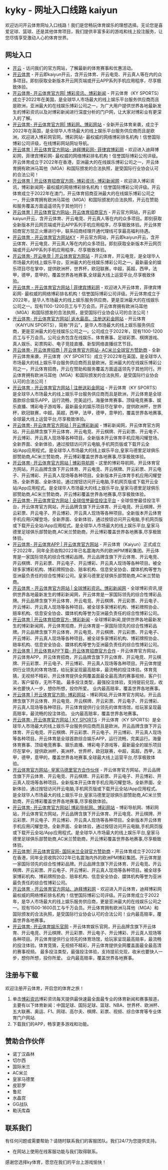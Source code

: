 # kyky - 网址入口线路 kaiyun

欢迎访问开云体育网址入口线路！我们是您畅玩体育娱乐的理想选择。无论您是喜爱足球、篮球、还是其他体育项目，我们提供丰富多彩的游戏和线上投注服务，让您尽情享受激动人心的体育世界。

## 网址入口

- [开云](https://www.kaiyun-cc.com/) - 访问我们的官方网站，了解最新的体育赛事和优惠活动。
- [开云体育](https://www.kaiyun-cc.com/) - 开云即kaiyun开云，含开云体育、开云电竞、开云真人等在内的众多项目。即刻获取全新版本开云网页端或开云APP系列手机应用程序，尽享极致体验。
- [开云体育- 开云体育官方网| 博彩资讯、博彩新闻](http://otakunoie.com) - 开云体育（KY SPORTS）成立于2022年在美国，是全球华人市场最大的线上娱乐平台服务供应商而且是欧洲，亚洲最大的在线娱乐博彩公司之一，为广大用户提供世界各地最新发生的博彩资讯以及对博彩新闻进行深度分析的门户网，让大家对博彩业有更深入的了解。
- [开云体育- 开云体育官方网| 博彩网、博彩网站](http://wtfclips.com) - 全新开云体育来袭，成立于2022年在英国，是全球华人市场最大的线上娱乐平台服务供应商而且是欧洲，欢迎进入博彩网官网，博彩网站- 最权威的网络博彩排名机构！信誉国际博彩公司评级，在线博彩网站网址导航。
- [开云体育 |  开云体育官方网站- 迪拜博彩网- 菲律宾博彩网](http://mdelam.com) - 欢迎进入迪拜博彩网，菲律宾博彩网- 最权威的网络博彩排名机构！信誉国际博彩公司评级。开云体育成立于2022年在香港，亚洲最大的在线娱乐博彩公司之一，开云体育拥有欧洲马耳他（MGA）和国际颁发的合法执照，是受国际行业协会认可的合法公司！
- [开云体育 |  开云体育招商官方网- 博彩资讯- 博彩新闻网](http://orweight.com) - 欢迎进入博彩资讯，博彩新闻网- 最权威的网络博彩排名机构！信誉国际博彩公司评级。开云体育成立于2022年在澳门，开云体育招商亚洲最大的在线娱乐博彩公司之一，开云体育拥有欧洲马耳他（MGA）和国际颁发的合法执照，开云在赞助和服务覆盖方面遥遥领先于其他同行！
- [开云体育 |  开云体育官方网站- 开云体育招商官方](http://kobebryantshoes10.com) - 开云官方网站，开云即kaiyun开云，含开云体育、开云电竞、开云真人等在内的众多项目。即刻获取全新版本开云网页端或开云APP系列手机应用程序，尽享极致体验。开云体育招商官方现正火爆进行中，联系招商经理开通代理线可享最高福利待遇。
- [开云体育 -  开云体育官方网站KY](http://kaiyun-cc.com) - 开云官方网站，开云即kaiyun开云，含开云体育、开云电竞、开云真人等在内的众多项目。即刻获取全新版本开云网页端或开云APP系列手机应用程序，尽享极致体验。
- [开云体育- 开云电竞 | 开云体育官方网站](http://kaga-rc.com) - 开云体育，开云电竞，是全球华人市场最大的线上娱乐平台，亚洲最大的在线娱乐博彩公司之一，最新最全的娱乐项目尽在掌中，提供欧洲杯，世界杯，欧冠联赛，中超，英超，西甲，法甲，德甲，意甲的，覆盖世界各地赛事,全球最大线上运营平台,尽享极致体验。
- [开云体育 - 开云体育官方网站 | 菲律宾博彩网](http://theg2store.com) - 欢迎进入开云体育，菲律宾博彩网- 最权威的网络博彩排名机构！信誉国际博彩公司评级。开云体育成立于2022年，是华人市场最大的线上娱乐服务供应商，更是亚洲最大的在线娱乐公司之一。现有1100-1200员工与千万会员。开云体育拥有欧洲马耳他（MGA）和国际颁发的合法执照，是受国际行业协会认可的合法公司！
- [开云体育- 开云体育官方网站| 返水最高、注册送彩金网站](http://kyf9.com) - 开云体育（KAIYUN SPORTS），简称“开云”，是华人市场最大的线上娱乐服务供应商，更是亚洲最大的在线娱乐公司之一。公司成立于2022年，现有1100-1200员工与千万会员。公司业务包含在线娱乐、体育赛事、足球彩票、棋牌游戏、真人娱乐、彩票购彩、电子竞技直播、新型网络直播综艺节目。
- [开云体育- 开云体育招商 | 开云体育官方网站- AC米兰全球官方赞助商](http://kyf1.com) - 全新开云体育来袭，开云体育（KY SPORTS）成立于2022年在英国，是全球华人市场最大的线上娱乐平台服务供应商而且是欧洲，亚洲最大的在线娱乐博彩公司之一，开云体育招商，开云在赞助和服务覆盖方面遥遥领先于其他同行。开云体育拥有欧洲马耳他（MGA）和国际颁发的合法执照，是受国际行业协会认可的合法公司！
- [开云体育 - 开云体育官方网站 | 注册送彩金网站](http://cgwwww.com) - 开云体育（KY SPORTS）是全球华人市场最大的线上娱乐平台服务供应商而且是欧洲，开云体育是全球首款综合娱乐APP，运行流畅，完美运行。海量体育赛事、顶级电竞赛事、娱乐直播、博彩电子游戏等，最新最全的娱乐项目尽在掌中，提供欧洲杯，世界杯，欧冠联赛，中超，英超，西甲，法甲，德甲，意甲的，覆盖世界各地赛事,全球最大线上运营平台,尽享极致体验。
- [开云体育- 开云体育官方网站 | 开云博彩新闻](http://tea0376.com) - 博彩新闻网，开云体育官方网站，开云品牌含旗下开云体育、开云电竞、开云棋牌、开云彩票、开云电子、开云博彩、开云真人现场等各种项目。全新版本开云体育手机应用闪耀登场，全新界面、全新体验，通过按钮访问开云电脑,手机网页版或下载开云全站/App应用程式。是全球华人市场最大的线上娱乐平台,皇家马德里足球俱乐部赞助商,AC米兰赞助商，开云博彩覆盖世界各地赛事,尽享极致体验。
- [开云体育- 开云体育官方网站 | 博彩导航网](http://7756pt.com) - 这里的博彩导航网，开云体育官方网站，开云品牌含旗下开云体育、开云电竞、开云棋牌、开云彩票、开云电子、开云博彩、开云真人现场等各种项目。全新版本开云体育手机应用闪耀登场，全新界面、全新体验，通过按钮访问开云电脑,手机网页版或下载开云全站/App应用程式。是全球华人市场最大的线上娱乐平台,皇家马德里足球俱乐部赞助商,AC米兰赞助商，开云博彩覆盖世界各地赛事,尽享极致体验。
- [开云体育- 开云体育官方网站 | 全球信誉最佳投注平台](http://bjmingjun.com) - 全球信誉最佳投注平台，开云体育官方网站，开云品牌含旗下开云体育、开云电竞、开云棋牌、开云彩票、开云电子、开云博彩、开云真人现场等各种项目。全新版本开云体育手机应用闪耀登场，全新界面、全新体验，通过按钮访问开云电脑,手机网页版或下载开云全站/App应用程式。是全球华人市场最大的线上娱乐平台,皇家马德里足球俱乐部赞助商,AC米兰赞助商，开云博彩覆盖世界各地赛事,尽享极致体验。
- [开云体育- 开云体育APP | 开云体育官方网站](http://bhkmall.com) - 开云体育（Kaiyun）正式成立于2022年，同年全资收购2022年已名震海内外的欧洲PM博彩集团。开云体育是一家国际领先的综合性博彩品牌。开云品牌含旗下开云体育、开云电竞、开云棋牌、开云彩票、开云电子、开云博彩、开云真人现场等各种项目。被全球多家博彩机构、博彩牌照协会、赔率机构、信息安全协会、媒体机构等誉为亚洲最负责任的综合性博彩公司。皇家马德里足球俱乐部赞助商,AC米兰赞助商。
- [开云体育 - 开云体育官方网站 | 全球博彩资讯、博彩新闻网](http://363wz.com) - 全球博彩资讯,提供世界各地最新发生的博彩新闻网，开云体育是一家国际领先的综合性博彩品牌。开云品牌含旗下开云体育、开云电竞、开云棋牌、开云彩票、开云电子、开云博彩、开云真人现场等各种项目。被全球多家博彩机构、博彩牌照协会、赔率机构、信息安全协会、媒体机构等誉为亚洲最负责任的综合性博彩公司。
- [开云体育 |  开云体育招商官方- 博彩新闻](http://skalahu.com) - 全球博彩新闻,提供世界各地最新发生的博彩新闻网，开云体育招商，开云体育是一家国际领先的综合性博彩品牌。开云品牌含旗下开云体育、开云电竞、开云棋牌、开云彩票、开云电子、开云博彩、开云真人现场等各种项目。被全球多家博彩机构、博彩牌照协会、赔率机构、信息安全协会、媒体机构等誉为亚洲最负责任的综合性博彩公司。
- [开云体育 |  开云体育APP下载- 开云体育招商官方合作](http://dpfhbl.com) - 开云体育官方网站，开云体育APP，开云体育招商，开云品牌含旗下开云体育、开云电竞、开云棋牌、开云彩票、开云电子、开云博彩、开云真人现场等各种项目。开云体育提供行业领先的体育场馆，给玩家呈现最高赔率，最流畅的投注体验。体育竞猜，无视频不精彩，开云体育提供全网覆盖面最全最高清的赛事视频，客户引流，客户留存，无所不能。 最多投注类型，最强投注体验，支持提前兑现，收米也要快人一步，想你所想，投你所爱。 业内最高赔率，覆盖世界各地赛事。
- [开云体育 |  开云体育官方网- 博彩网站](http://yushangmedia.com) - 博彩网站,开云体育官方网站，开云品牌含旗下开云体育、开云电竞、开云棋牌、开云彩票、开云电子、开云博彩、开云真人现场等各种项目。开云体育提供行业领先的体育场馆，给玩家呈现最高赔率，最流畅的投注体验。 业内最高赔率，覆盖世界各地赛事。
- [开云体育- 开云体育官方网站 | KY SPORTS](http://pchnr.com) - 开云体育（KY SPORTS）是全球华人市场最大的线上娱乐平台服务供应商而且是欧洲，开云品牌含旗下开云体育、开云电竞、开云棋牌、开云彩票、开云电子、开云博彩、开云真人现场等各种项目。开云体育是全球首款综合娱乐APP，运行流畅，完美运行。海量体育赛事、顶级电竞赛事、娱乐直播、博彩电子游戏等，最新最全的娱乐项目尽在掌中，提供欧洲杯，美洲杯，世界杯，欧冠联赛，中超，英超，西甲，法甲，德甲，意甲的，覆盖世界各地赛事,全球最大线上运营平台,尽享极致体验。
- [开云体育官方网站- 皇家马德里官方合作伙伴](http://kyf3.com) - 开云体育官方网站，开云品牌含旗下开云体育、开云电竞、开云棋牌、开云彩票、开云电子、开云博彩、开云真人现场等各种项目。全新版本开云体育手机应用闪耀登场，全新界面、全新体验，通过按钮访问开云电脑,手机网页版或下载开云全站/App应用程式。是全球华人市场最大的线上娱乐平台,皇家马德里足球俱乐部赞助商,AC米兰赞助商，开云博彩覆盖世界各地赛事,尽享极致体验。
- [开云体育- 开云体育官方网站| 博彩导航网、博彩网站](http://besthomedecorguide.com) - 博彩导航网、博彩网站，开云体育官方网站，开云品牌含旗下开云体育、开云电竞、开云棋牌、开云彩票、开云电子、开云博彩、开云真人现场等各种项目。全新版本开云体育手机应用闪耀登场，全新界面、全新体验，通过按钮访问开云电脑,手机网页版或下载开云全站/App应用程式。是全球华人市场最大的线上娱乐平台,皇家马德里足球俱乐部赞助商,AC米兰赞助商，开云博彩覆盖世界各地赛事,尽享极致体验。
- [开云体育| 开云体育官网- 国际米兰全球官方赞助商](http://cezarypaciorek.com) - 开云体育成立于2022年在香港，同年全资收购2022年已名震海内外的欧洲PM博彩集团。开云体育是一家国际领先的综合性博彩品牌。开云品牌含旗下开云体育、开云电竞、开云棋牌、开云彩票、开云电子、开云博彩、开云真人现场等各种项目。被全球多家博彩机构、博彩牌照协会、赔率机构、信息安全协会、媒体机构等誉为亚洲最负责任的综合性博彩公司。
- [开云体育 - 开云体育官方网站、迪拜博彩网](http://jieyuanjie.com) - 欢迎进入开云体育，迪拜博彩网最权威的网络博彩排名机构！信誉国际博彩公司评级。开云体育成立于2022年，是华人市场最大的线上娱乐服务供应商，更是亚洲最大的在线娱乐公司之一。现有1500-1600员工与千万会员。开云体育拥有欧洲马耳他（MGA）和国际颁发的合法执照，是受国际行业协会认可的合法公司！业内最高赔率，覆盖世界各地赛事。
- [开云体育- 开云体育娱乐官网](http://goodsorigin.com) - 开云体育娱乐官网，开云品牌含旗下开云体育、开云电竞、开云棋牌、开云彩票、开云电子、开云博彩、开云真人现场等各种项目。开云体育提供行业领先的体育场馆，给玩家呈现最高赔率，最流畅的投注体验。体育竞猜，无视频不精彩，开云体育提供全网覆盖面最全最高清的赛事视频。 最多投注类型，最强投注体验，支持提前兑现，收米也要快人一步，想你所想，投你所爱。 业内最高赔率，覆盖世界各地赛事。
## 注册与下载

欢迎注册开云体育，开启您的体育之旅！

1. 单击[博彩资讯](https://www.kaiyun-cc.com/kaiyunzx/)博彩资讯每天提供最快速最全面最专业的体育新闻和赛事报道，主要有以下体育新闻：中国足球、国际足球、篮球、NBA、世界杯、欧洲杯、五大联赛、奥运、F1、网球、高尔夫、棋牌、彩票、视频、综合体育等专业体育门户网站.
2. 下载我们的APP，畅享更多游戏和功能。

## 赞助合作伙伴

- 诺丁汉森林
- 切尔西
- 国际米兰
- AC米兰
- 皇家马德里
- 皮耶罗
- 鲁尼
- 水晶宫
- GG战队
- 勒沃库森

## 联系我们

有任何问题或需要帮助？请随时联系我们的客服团队。我们24/7为您提供支持。

- 在网站上使用在线客服功能与我们取得联系。

感谢您选择ky体育，愿您在我们的平台上游戏愉快！
